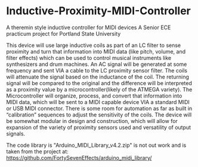 # Inductive-Proximity-MIDI-Controller
A theremin style inductive controller for MIDI devices
A Senior ECE practicum project for Portland State University

This device will use large inductive coils as part of an LC filter to sense proximity and turn that information into MIDI data (like pitch, volume, and filter effects) which can be used to control musical instruments like synthesizers and drum machines. An AC signal will be generated at some frequency and sent VIA a cable to the LC proximity sensor filter. The coils will attenuate the signal based on the inductance of the coil. The returning signal will be compared to the original and the difference will be interpreted as a proximity value by a microcontroller(likely of the ATMEGA variety). The Microcontroller will organize, process, and convert that information into MIDI data, which will be sent to a MIDI capable device VIA a standard MIDI or USB MIDI connector. There is some room for automation as far as built in “calibration” sequences to adjust the sensitivity of the coils. The device will be somewhat modular in design and construction, which will allow for expansion of the variety of proximity sensors used and versatility of output signals.

The code library is "Arduino_MIDI_Library_v4.2.zip" is not out work and is taken from the project at: https://github.com/FortySevenEffects/arduino_midi_library/
